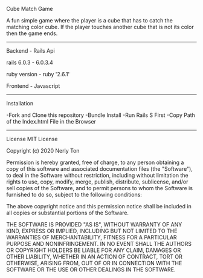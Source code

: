 Cube Match Game

A fun simple game where the player is a cube that has to catch the matching color cube. If the player touches another cube that is not its color then the game ends.

---

Backend - Rails Api

rails 6.0.3 - 6.0.3.4

ruby version - ruby '2.6.1'

Frontend - Javascript

---

Installation

-Fork and Clone this repository
-Bundle Install
-Run Rails S First
-Copy Path of the Index.html File in the Browser

---

License
MIT License

Copyright (c) 2020 Nerly Ton

Permission is hereby granted, free of charge, to any person obtaining a copy
of this software and associated documentation files (the "Software"), to deal
in the Software without restriction, including without limitation the rights
to use, copy, modify, merge, publish, distribute, sublicense, and/or sell
copies of the Software, and to permit persons to whom the Software is
furnished to do so, subject to the following conditions:

The above copyright notice and this permission notice shall be included in all
copies or substantial portions of the Software.

THE SOFTWARE IS PROVIDED "AS IS", WITHOUT WARRANTY OF ANY KIND, EXPRESS OR
IMPLIED, INCLUDING BUT NOT LIMITED TO THE WARRANTIES OF MERCHANTABILITY,
FITNESS FOR A PARTICULAR PURPOSE AND NONINFRINGEMENT. IN NO EVENT SHALL THE
AUTHORS OR COPYRIGHT HOLDERS BE LIABLE FOR ANY CLAIM, DAMAGES OR OTHER
LIABILITY, WHETHER IN AN ACTION OF CONTRACT, TORT OR OTHERWISE, ARISING FROM,
OUT OF OR IN CONNECTION WITH THE SOFTWARE OR THE USE OR OTHER DEALINGS IN THE
SOFTWARE.
